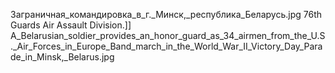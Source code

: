 Заграничная_командировка_в_г._Минск,_республика_Беларусь.jpg 76th Guards Air Assault Division.]] A_Belarusian_soldier_provides_an_honor_guard_as_34_airmen_from_the_U.S._Air_Forces_in_Europe_Band_march_in_the_World_War_II_Victory_Day_Parade_in_Minsk,_Belarus.jpg
